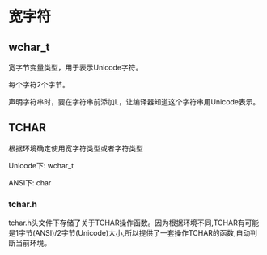 # 宽字符

## wchar_t

宽字节变量类型，用于表示Unicode字符。

每个字符2个字节。

声明字符串时，要在字符串前添加L，让编译器知道这个字符串用Unicode表示。

## TCHAR

根据环境确定使用宽字符类型或者字符类型

Unicode下:  wchar_t

ANSI下: char

### tchar.h

tchar.h头文件下存储了关于TCHAR操作函数。因为根据环境不同,TCHAR有可能是1字节(ANSI)/2字节(Unicode)大小,所以提供了一套操作TCHAR的函数,自动判断当前环境。











